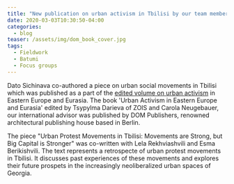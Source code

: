 ```yaml
---
title: "New publication on urban activism in Tbilisi by our team members"
date: 2020-03-03T10:30:50-04:00
categories:
  - blog
teaser: /assets/img/dom_book_cover.jpg
tags:
  - Fieldwork
  - Batumi
  - Focus groups
---
```


Dato Sichinava co-authored a piece on urban social movements in Tbilisi which was published as a part of the [edited volume on urban activism](https://dom-publishers.com/products/urban-activism-in-eastern-europe-and-eurasia?_pos=1&_sid=4aa97c602&_ss=r) in Eastern Europe and Eurasia. The book 'Urban Activism in Eastern Europe and Eurasia' edited by Tsypylma Darieva of ZOIS and Carola Neugebauer, our international advisor was published by DOM Publishers, renowned architectural publishing house based in Berlin.

The piece "Urban Protest Movements in Tbilisi: Movements are Strong, but Big Capital is Stronger" was co-written with Lela Rekhviashvili and Esma Berikishvili. The text represents a retrospecte of urban protest movements in Tbilisi. It discusses past experiences of these movements and explores their future prospets in the increasingly neoliberalized urban spaces of Georgia.

[]("/assets/img/dom_book_cover.jpg")
